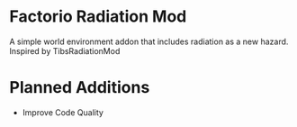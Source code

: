 # Factorio Radiation Mod

A simple world environment addon that includes radiation as a new hazard.
Inspired by TibsRadiationMod


# Planned Additions
- Improve Code Quality
